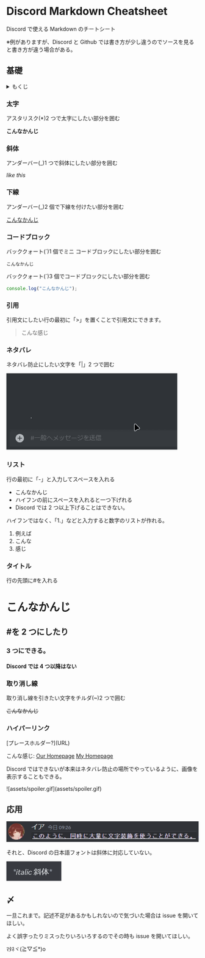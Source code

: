 # Discord Markdown Cheatsheet

Discord で使える Markdown のチートシート

※例がありますが、Discord と Github では書き方が少し違うのでソースを見ると書き方が違う場合がある。

## 基礎

<details>
    <summary>もくじ</summary>
        1. <a href="#1">太字</a><br>
        2. <a href="#2">斜体</a><br>
        3. <a href="#3">下線</a><br>
        4. <a href="#4">コードブロック</a><br>
        5. <a href="#5">引用</a><br>
        6. <a href="#6">ネタバレ</a><br>
        7. <a href="#7">リスト</a><br>
        8. <a href="#8">タイトル</a><br>
        9. <a href="#9">取り消し線</a><br>
        10. <a href="#10">ハイパーリンク</a>
</details>

<h3 id="1">太字</h3>

アスタリスク(\*)2 つで太字にしたい部分を囲む

**こんなかんじ**

<h3 id="2">斜体</h3>

アンダーバー(\_)1 つで斜体にしたい部分を囲む

_like this_

<h3 id="3">下線</h3>

アンダーバー(_)2 個で下線を付けたい部分を囲む

<ins>こんなかんじ</ins>

<h3 id="4">コードブロック</h3>

バッククォート(`)1 個でミニ コードブロックにしたい部分を囲む

`こんなかんじ`

バッククォート(`)3 個でコードブロックにしたい部分を囲む

```js
console.log("こんなかんじ");
```

<h3 id="5">引用</h3>

引用文にしたい行の最初に「>」を置くことで引用文にできます。

> こんな感じ

<h3 id="6">ネタバレ</h3>

ネタバレ防止にしたい文字を「|」2 つで囲む

![assets/spoiler.gif](assets/spoiler.gif)

<h3 id="7">リスト</h3>

行の最初に「-」と入力してスペースを入れる

- こんなかんじ
- ハイフンの前にスペースを入れると一つ下げれる
- Discord では 2 つ以上下げることはできない。

ハイフンではなく、「1.」などと入力すると数字のリストが作れる。

1. 例えば
2. こんな
3. 感じ

<h3 id="8">タイトル</h3>

行の先頭に#を入れる

# こんなかんじ

## #を 2 つにしたり

### 3 つにできる。

#### Discord では 4 つ以降はない

<h3 id="9">取り消し線</h3>

取り消し線を引きたい文字をチルダ(~)2 つで囲む

~~こんなかんじ~~

<h3 id="10">ハイパーリンク</h3>

\[プレースホルダー?](URL)

こんな感じ: [Our Homepage](https://team-onews.github.io/) [My Homepage](https://070ry.pages.dev/home)

Discord ではできないが本来はネタバレ防止の場所でやっているように、画像を表示することもできる。

\![assets/spoiler.gif]\(assets/spoiler.gif)

## 応用

![assets/spoiler.gif](assets/chaos.png)

それと、Discord の日本語フォントは斜体に対応していない。

![assets/spoiler.gif](assets/italic.png)

## 〆

一旦これまで。記述不足があるかもしれないので気づいた場合は issue を開いてほしい。

よく誤字ったりミスったりいろいろするのでその時も issue を開いてほしい。

ﾏﾀﾈヾ(≧▽≦\*)o
